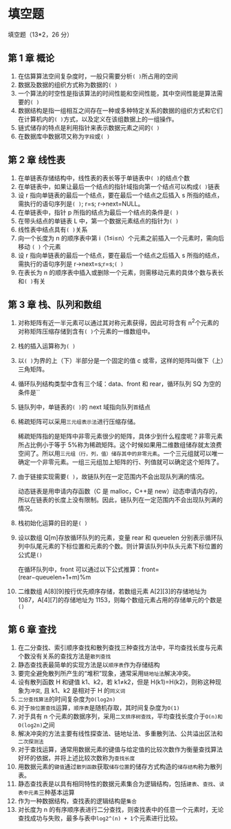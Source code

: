 # 填空题

填空题（13\*2，26 分）

## 第 1 章 概论

1. 在估算算法空间复杂度时，一般只需要分析`( )`所占用的空间
2. 数据及数据的组织方式称为数据的`( )`
3. 一个算法的时空性是指该算法的时间性能和空间性能，其中空间性能是算法需要的`( )`
4. 数据结构是指一组相互之间存在一种或多种特定关系的数据的组织方式和它们在计算机内的`( )`方式，以及定义在该组数据上的一组操作。
5. 链式储存的特点是利用指针来表示数据元素之间的`( )`
6. 在数据库中数据项又称为`字段`或`( )`

## 第 2 章 线性表

1. 在单链表存储结构中，线性表的表长等于单链表中`( )`的结点个数
2. 在单链表中，如果让最后一个结点的指针域指向第一个结点可以构成`( )`链表
3. 设 r 指向单链表的最后一个结点，要在最后一个结点之后插入 s 所指的结点，需执行的语句序列是`( )`; r=s; r->next=NULL。
4. 在单链表中，指针 p 所指的结点为最后一个结点的条件是`( )`
5. 在带头结点的单链表 L 中，第一个数据元素结点的指针为`( )`
6. 线性表中结点具有`( )`关系
7. 向一个长度为 n 的顺序表中第 i（1≤i≤n）个元素之前插入一个元素时，需向后移动 `( )` 个元素
8. 设 r 指向单链表的最后一个结点，要在最后一个结点之后插入 s 所指的结点，需执行的语句序列是 r->next=s;r=s;`( )`
9. 在表长为 n 的顺序表中插入或删除一个元素，则需移动元素的具体个数与表长和`( )`有关

## 第 3 章 栈、队列和数组

1. 对称矩阵有近一半元素可以通过其对称元素获得，因此可将含有 n<sup>2</sup>个元素的对称矩阵压缩存储到含有`( )`个元素的一维数组中。
2. 栈的插入运算称为`( )`
3. 以`( )`为界的上（下）半部分是一个固定的值 c 或零，这样的矩阵叫做下（上）三角矩阵。
4. 循环队列结构类型中含有三个域：data、front 和 rear，循环队列 SQ 为空的条件是``
5. 链队列中，单链表的`( )`的 next 域指向队列`首`结点
6. 稀疏矩阵可以采用`三元组表示法`进行压缩存储。

   稀疏矩阵指的是矩阵中非零元素很少的矩阵，具体少到什么程度呢？非零元素所占比例小于等于 5%称为稀疏矩阵。这个时候如果用二维数组储存就太浪费空间了。所以用`三元组（行，列，值）储存其中的非零元素`。一个三元组就可以唯一确定一个非零元素。一组三元组加上矩阵的行、列值就可以确定这个矩阵了。

7. 由于链接实现需要`( )`，故链队列在一定范围内不会出现队列满的情况。

   动态链表是用申请内存函数（C 是 malloc，C++是 new）动态申请内存的，所以在链表的长度上没有限制。因此，链队列在一定范围内不会出现队列满的情况。

8. 栈初始化运算的目的是`( )`
9. 设以数组 Q[m]存放循环队列的元素，变量 rear 和 queuelen 分别表示循环队列中队尾元素的下标位置和元素的个数。则计算该队列中队头元素下标位置的公式是`()`

   在循环队列中，front 可以通过以下公式推算：front=(rear−queuelen+1+m)%m

10. 二维数组 A[8][9]按行优先顺序存储，若数组元素 A[2][3]的存储地址为 1087，A[4][7]的存储地址为 1153，则每个数组元素占用的存储单元的个数是`()`

## 第 6 章 查找

1. 在二分查找、索引顺序查找和散列查找三种查找方法中，平均查找长度与元素个数没有关系的查找方法是`散列查找`
2. 静态查找表最简单的实现方法是以`顺序表`作为存储结构
3. 要完全避免散列所产生的“堆积”现象，通常采用`链地址法`解决冲突。
4. 设有散列函数 H 和键值 k1、k2，若 k1≠k2，但是 H(k1)=H(k2)，则称这种现象为`冲突`, 且 k1、k2 是相对于 H 的`同义词`
5. `二分查找算法`的时间复杂度为`O(log2n)`
6. 对于`按位置查找`运算，`顺序表`是随机存取，其时间复杂度为`O(1)`
7. 对于具有 n 个元素的数据序列，采用`二叉排序树查找`，平均查找长度介于`O(n)和O(log2n)`之间
8. 解决冲突的方法主要有线性探查法、链地址法、多重散列法、公共溢出区法和`二次探测法`
9. 对于查找运算，通常用数据元素的键值与给定值的比较次数作为衡量查找算法好坏的依据，并将上述比较次数称为`查找长度`
10. 用数据元素的`键值`通过`散列函数`获取`储存位置`的储存方式构造的`储存结构`称为散列表。
11. 静态查找表是以具有相同特性的数据元素集合为逻辑结构，包括`建表`、`查找`、`读表中元素`三种基本运算
12. 作为一种数据结构，查找表的逻辑结构是`集合`
13. 对长度为 n 的有序顺序表进行二分查找，则查找表中的任意一个元素时，无论查找成功与失败，最多与表中`log2^(n) + 1`个元素进行比较。
